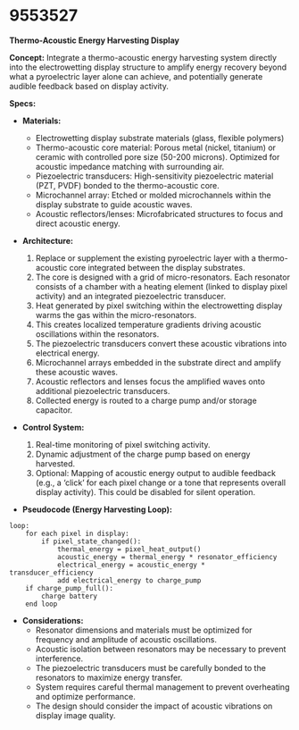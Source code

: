 # 9553527

**Thermo-Acoustic Energy Harvesting Display**

**Concept:** Integrate a thermo-acoustic energy harvesting system directly into the electrowetting display structure to amplify energy recovery beyond what a pyroelectric layer alone can achieve, and potentially generate audible feedback based on display activity.

**Specs:**

*   **Materials:**
    *   Electrowetting display substrate materials (glass, flexible polymers)
    *   Thermo-acoustic core material: Porous metal (nickel, titanium) or ceramic with controlled pore size (50-200 microns).  Optimized for acoustic impedance matching with surrounding air.
    *   Piezoelectric transducers:  High-sensitivity piezoelectric material (PZT, PVDF) bonded to the thermo-acoustic core.
    *   Microchannel array:  Etched or molded microchannels within the display substrate to guide acoustic waves.
    *   Acoustic reflectors/lenses: Microfabricated structures to focus and direct acoustic energy.

*   **Architecture:**
    1.  Replace or supplement the existing pyroelectric layer with a thermo-acoustic core integrated between the display substrates.
    2.  The core is designed with a grid of micro-resonators.  Each resonator consists of a chamber with a heating element (linked to display pixel activity) and an integrated piezoelectric transducer.
    3.  Heat generated by pixel switching within the electrowetting display warms the gas within the micro-resonators.
    4.  This creates localized temperature gradients driving acoustic oscillations within the resonators.
    5.  The piezoelectric transducers convert these acoustic vibrations into electrical energy.
    6.  Microchannel arrays embedded in the substrate direct and amplify these acoustic waves.
    7.  Acoustic reflectors and lenses focus the amplified waves onto additional piezoelectric transducers.
    8.  Collected energy is routed to a charge pump and/or storage capacitor.

*   **Control System:**
    1.  Real-time monitoring of pixel switching activity.
    2.  Dynamic adjustment of the charge pump based on energy harvested.
    3.  Optional:  Mapping of acoustic energy output to audible feedback (e.g., a ‘click’ for each pixel change or a tone that represents overall display activity).  This could be disabled for silent operation.

*   **Pseudocode (Energy Harvesting Loop):**

```
loop:
    for each pixel in display:
        if pixel_state_changed():
            thermal_energy = pixel_heat_output()
            acoustic_energy = thermal_energy * resonator_efficiency
            electrical_energy = acoustic_energy * transducer_efficiency
            add electrical_energy to charge_pump
    if charge_pump_full():
        charge battery
    end loop
```

*   **Considerations:**
    *   Resonator dimensions and materials must be optimized for frequency and amplitude of acoustic oscillations.
    *   Acoustic isolation between resonators may be necessary to prevent interference.
    *   The piezoelectric transducers must be carefully bonded to the resonators to maximize energy transfer.
    *   System requires careful thermal management to prevent overheating and optimize performance.
    *   The design should consider the impact of acoustic vibrations on display image quality.